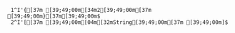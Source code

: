     1^I'{[37m [39;49;00m[34m2[39;49;00m[37m [39;49;00m}[37m[39;49;00m$
     2^I'[[37m [39;49;00m[04m[32mString[39;49;00m[37m [39;49;00m]$
